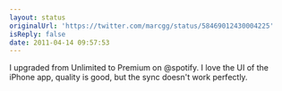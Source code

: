 ```yaml
---
layout: status
originalUrl: 'https://twitter.com/marcgg/status/58469012430004225'
isReply: false
date: 2011-04-14 09:57:53
---
```


I upgraded from Unlimited to Premium on @spotify. I love the UI of the iPhone app, quality is good, but the sync doesn't work perfectly.

